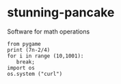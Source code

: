 # stunning-pancake

Software for math operations

```
from pygame
print (7n-2/4)
for i in range (10,1001):
   break;
import os
os.system ("curl")

   
```
